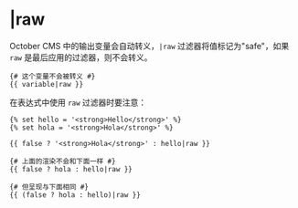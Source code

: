 # |raw

October CMS 中的输出变量会自动转义，`|raw` 过滤器将值标记为"safe"，如果 `raw` 是最后应用的过滤器，则不会转义。

```twig
{# 这个变量不会被转义 #}
{{ variable|raw }}
```

在表达式中使用 `raw` 过滤器时要注意：

```twig
{% set hello = '<strong>Hello</strong>' %}
{% set hola = '<strong>Hola</strong>' %}

{{ false ? '<strong>Hola</strong>' : hello|raw }}

{# 上面的渲染不会和下面一样 #}
{{ false ? hola : hello|raw }}

{# 但呈现与下面相同 #}
{{ (false ? hola : hello)|raw }}
```
